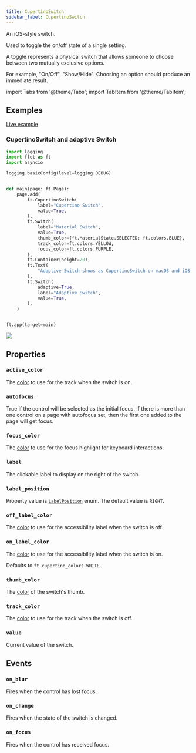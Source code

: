 ```yaml
---
title: CupertinoSwitch
sidebar_label: CupertinoSwitch
---
```


An iOS-style switch.

Used to toggle the on/off state of a single setting.

A toggle represents a physical switch that allows someone to choose between two mutually exclusive options.

For example, "On/Off", "Show/Hide". Choosing an option should produce an immediate result.

import Tabs from '@theme/Tabs';
import TabItem from '@theme/TabItem';

## Examples

[Live example](https://flet-controls-gallery.fly.dev/input/cupertinoswitch)

### CupertinoSwitch and adaptive Switch

<Tabs groupId="language">
  <TabItem value="python" label="Python" default>

```python
import logging
import flet as ft
import asyncio

logging.basicConfig(level=logging.DEBUG)


def main(page: ft.Page):
    page.add(
        ft.CupertinoSwitch(
            label="Cupertino Switch",
            value=True,
        ),
        ft.Switch(
            label="Material Switch",
            value=True,
            thumb_color={ft.MaterialState.SELECTED: ft.colors.BLUE},
            track_color=ft.colors.YELLOW,
            focus_color=ft.colors.PURPLE,
        ),
        ft.Container(height=20),
        ft.Text(
            "Adaptive Switch shows as CupertinoSwitch on macOS and iOS and as Switch on other platforms:"
        ),
        ft.Switch(
            adaptive=True,
            label="Adaptive Switch",
            value=True,
        ),
    )


ft.app(target=main)
```
  </TabItem>
</Tabs>

<img src="/img/docs/controls/cupertinoswitch/cupertino-switch.gif" className="screenshot-70"/>

## Properties

### `active_color`

The [color](/docs/reference/colors) to use for the track when the switch is on.

### `autofocus`

True if the control will be selected as the initial focus. If there is more than one control on a page with autofocus set, then the first one added to the page will get focus.

### `focus_color`

The [color](/docs/reference/colors) to use for the focus highlight for keyboard interactions.

### `label`

The clickable label to display on the right of the switch.

### `label_position`

Property value is [`LabelPosition`](/docs/reference/types/labelposition) enum. The default value is `RIGHT`.

### `off_label_color`

The [color](/docs/reference/colors) to use for the accessibility label when the switch is off.

### `on_label_color`

The [color](/docs/reference/colors) to use for the accessibility label when the switch is on.

Defaults to `ft.cupertino_colors.WHITE`.

### `thumb_color`

The [color](/docs/reference/colors) of the switch's thumb.

### `track_color`

The [color](/docs/reference/colors) to use for the track when the switch is off.

### `value`

Current value of the switch.

## Events

### `on_blur`

Fires when the control has lost focus.

### `on_change`

Fires when the state of the switch is changed.

### `on_focus`

Fires when the control has received focus.